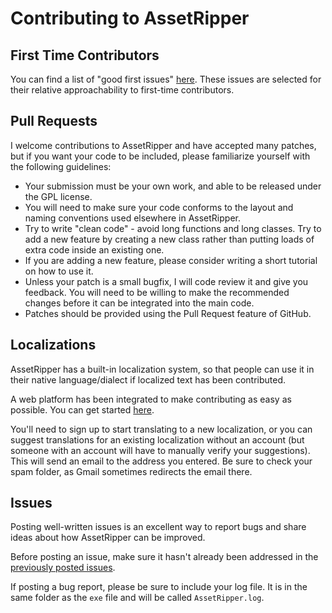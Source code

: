 # Contributing to AssetRipper

## First Time Contributors

You can find a list of "good first issues" [here](https://github.com/AssetRipper/AssetRipper/contribute). These issues are selected for their relative approachability to first-time contributors.


## Pull Requests
I welcome contributions to AssetRipper and have accepted many patches, but if you want your code to be included, please familiarize yourself with the following guidelines:
* Your submission must be your own work, and able to be released under the GPL license.
* You will need to make sure your code conforms to the layout and naming conventions used elsewhere in AssetRipper.
* Try to write "clean code" - avoid long functions and long classes. Try to add a new feature by creating a new class rather than putting loads of extra code inside an existing one.
* If you are adding a new feature, please consider writing a short tutorial on how to use it.
* Unless your patch is a small bugfix, I will code review it and give you feedback. You will need to be willing to make the recommended changes before it can be integrated into the main code.
* Patches should be provided using the Pull Request feature of GitHub.


## Localizations

AssetRipper has a built-in localization system, so that people can use it in their native language/dialect if localized text has been contributed. 

A web platform has been integrated to make contributing as easy as possible. You can get started [here](http://weblate.samboy.dev/engage/assetripper/).

You'll need to sign up to start translating to a new localization, or you can suggest translations for an existing localization without an account (but someone with an account will have to manually verify your suggestions). This will send an email to the address you entered. Be sure to check your spam folder, as Gmail sometimes redirects the email there.


## Issues

Posting well-written issues is an excellent way to report bugs and share ideas about how AssetRipper can be improved.

Before posting an issue, make sure it hasn't already been addressed in the [previously posted issues](https://github.com/AssetRipper/AssetRipper/issues?q=is%3Aissue).

If posting a bug report, please be sure to include your log file. It is in the same folder as the `exe` file and will be called `AssetRipper.log`.